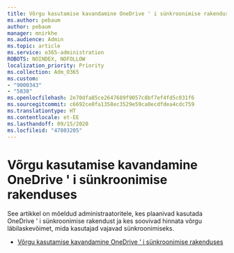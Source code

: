 ```yaml
---
title: Võrgu kasutamise kavandamine OneDrive ' i sünkroonimise rakenduses
ms.author: pebaum
author: pebaum
manager: mnirkhe
ms.audience: Admin
ms.topic: article
ms.service: o365-administration
ROBOTS: NOINDEX, NOFOLLOW
localization_priority: Priority
ms.collection: Adm_O365
ms.custom:
- "9000343"
- "5838"
ms.openlocfilehash: 2e70dfa85ce2647689f9057c8bf7ef4fd5c031f6
ms.sourcegitcommit: c6692ce0fa1358ec3529e59ca0ecdfdea4cdc759
ms.translationtype: HT
ms.contentlocale: et-EE
ms.lasthandoff: 09/15/2020
ms.locfileid: "47803205"
---
```

# <a name="network-utilization-planning-for-the-onedrive-sync-app"></a>Võrgu kasutamise kavandamine OneDrive ' i sünkroonimise rakenduses

See artikkel on mõeldud administraatoritele, kes plaanivad kasutada OneDrive ' i sünkroonimise rakendust ja kes soovivad hinnata võrgu läbilaskevõimet, mida kasutajad vajavad sünkroonimiseks.  

- [Võrgu kasutamise kavandamine OneDrive ' i sünkroonimise rakenduses](https://docs.microsoft.com/onedrive/network-utilization-planning)